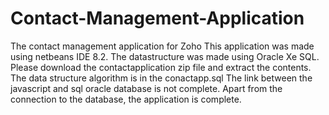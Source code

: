 # Contact-Management-Application
The contact management application for Zoho
This application was made using netbeans IDE 8.2.
The datastructure was made using Oracle Xe SQL.
Please download the contactapplication zip file and extract the contents.
The data structure algorithm is in the conactapp.sql
The link between the javascript and sql oracle database is not complete.
Apart from the connection to the database, the application is complete. 
